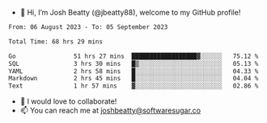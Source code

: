 - 👋 Hi, I’m Josh Beatty (@jbeatty88), welcome to my GitHub profile!

<!--START_SECTION:waka-->

```txt
From: 06 August 2023 - To: 05 September 2023

Total Time: 68 hrs 29 mins

Go                51 hrs 27 mins  ██████████████████▓░░░░░░   75.12 %
SQL               3 hrs 30 mins   █▒░░░░░░░░░░░░░░░░░░░░░░░   05.13 %
YAML              2 hrs 58 mins   █░░░░░░░░░░░░░░░░░░░░░░░░   04.33 %
Markdown          2 hrs 45 mins   █░░░░░░░░░░░░░░░░░░░░░░░░   04.04 %
Text              1 hr 57 mins    ▓░░░░░░░░░░░░░░░░░░░░░░░░   02.86 %
```

<!--END_SECTION:waka-->

- 💞️ I would love to collaborate!
- 📫 You can reach me at joshbeatty@softwaresugar.co

<!---
jbeatty88/jbeatty88 is a ✨ special ✨ repository because its `README.md` (this file) appears on your GitHub profile.
You can click the Preview link to take a look at your changes.
--->
